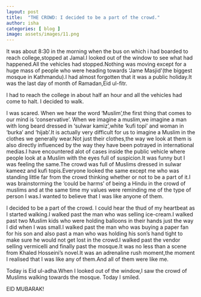 ```yaml
---
layout: post
title:  "THE CROWD: I decided to be a part of the crowd."
author: isha
categories: [ blog ]
image: assets/images/11.png
---
```


It was about 8:30 in the morning when the bus on which i had boarded to reach college,stopped at Jamal.I looked out of the window to see what had happened.All the vehicles had stopped.Nothing was moving except for a huge mass of people who were heading towards ‘Jame Masjid'(the biggest mosque in Kathmandu).I had almost forgotten that it was a public holiday.It was the last day of month of Ramadan,Eid ul-fitr.

I had to reach the college in about half an hour and all the vehicles had come to halt. I decided to walk.

I was scared. When we hear the word ‘Muslim’,the first thing that comes to our mind is ‘conservative’. When we imagine a muslim,we imagine a man with long beard dressed in ‘sulwar kamiz’,white ‘kufi topi’ and woman in ‘burka’ and ‘hijab’.It is actually very difficult for us to imagine a Muslim in the clothes we generally wear.Not just their clothes,the way we look at them is also directly influenced by the way they have been potrayed in international medias.I have encountered alot of cases inside the public vehicle where people look at a Muslim with the eyes full of suspicion.It was funny but I was feeling the same.The crowd was full of Muslims dressed in sulwar kameez and kufi topis.Everyone looked the same except me who was standing little far from the crowd thinking whether or not to be a part of it.I was brainstorming the ‘could be harms’ of being a Hindu in the crowd of muslims and at the same time my values were reminding me of the type of person I was.I wanted to believe that I was like anyone of them.

I decided to be a part of the crowd. I could hear the thud of my heartbeat as I started walking.I walked past the man who was selling ice-cream.I walked past two Muslim kids who were holding balloons in their hands just the way I did when I was small.I walked past the man who was buying a paper fan for his son and also past a man who was holding his son’s hand tight to make sure he would not get lost in the crowd.I walked past the vendor selling vermicelli and finally past the mosque.It was no less than a scene from Khaled Hosseini’s novel.It was an adrenaline rush moment,the moment I realised that I was like any of them.And all of them were like me.

Today is Eid ul-adha.When I looked out of the window,I saw the crowd of Muslims walking towards the mosque. Today I smiled.

EID MUBARAK!